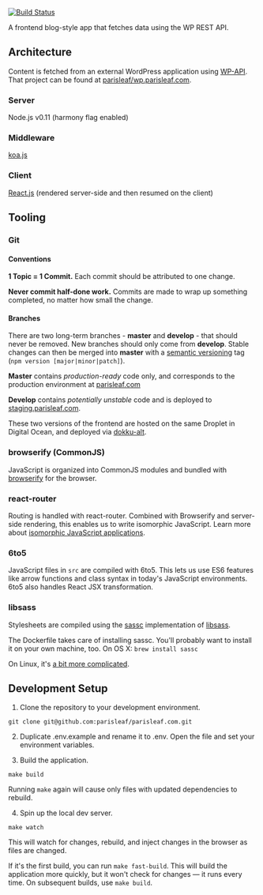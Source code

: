 [![Build Status](https://travis-ci.org/parisleaf/parisleaf.com.svg?branch=master)](https://travis-ci.org/parisleaf/parisleaf.com)

A frontend blog-style app that fetches data using the WP REST API.

## Architecture

Content is fetched from an external WordPress application using [WP-API](http://wp-api.org/). That project can be found at [parisleaf/wp.parisleaf.com](https://github.com/parisleaf/wp.parisleaf.com).

### Server
Node.js v0.11 (harmony flag enabled)

### Middleware
[koa.js](https://github.com/koajs/koa)

### Client
[React.js](https://github.com/facebook/react) (rendered server-side and then resumed on the client)

## Tooling

### Git

#### Conventions
**1 Topic = 1 Commit.** Each commit should be attributed to one change.

**Never commit half-done work.** Commits are made to wrap up something completed, no matter how small the change.

#### Branches
There are two long-term branches - **master** and **develop** - that should never be removed. New branches should only come from **develop**. Stable changes can then be merged into **master** with a [semantic versioning](http://semver.org/) tag (`npm version [major|minor|patch]`).

**Master** contains *production-ready* code only, and corresponds to the production environment at [parisleaf.com](https://parisleaf.com)

**Develop** contains *potentially unstable* code and is deployed to [staging.parisleaf.com](https://staging.parisleaf.com).

These two versions of the frontend are hosted on the same Droplet in Digital Ocean, and deployed via [dokku-alt](https://github.com/dokku-alt/dokku-alt).

### browserify (CommonJS)

JavaScript is organized into CommonJS modules and bundled with [browserify](http://browserify.org/) for the browser.

### react-router

Routing is handled with react-router. Combined with Browserify and server-side rendering, this enables us to write isomorphic JavaScript. Learn more about [isomorphic JavaScript applications](http://isomorphic.net/).

### 6to5

JavaScript files in `src` are compiled with 6to5. This lets us use ES6 features like arrow functions and class syntax in today's JavaScript environments. 6to5 also handles React JSX transformation.

### libsass

Stylesheets are compiled using the [sassc](https://github.com/sass/sassc) implementation of [libsass](https://github.com/sass/node-sass).

The Dockerfile takes care of installing sassc. You'll probably want to install it on your own machine, too. On OS X: `brew install sassc`

On Linux, it's [a bit more complicated](http://crocodillon.com/blog/how-to-install-sassc-and-libsass-on-ubuntu).

## Development Setup

1. Clone the repository to your development environment.
```git
git clone git@github.com:parisleaf/parisleaf.com.git
```

2. Duplicate .env.example and rename it to .env. Open the file and set your environment variables.

3. Build the application.
```shell
make build
```
Running `make` again will cause only files with updated dependencies to rebuild.

4. Spin up the local dev server.
```shell
make watch
```
This will watch for changes, rebuild, and inject changes in the browser as files are changed.

If it's the first build, you can run `make fast-build`. This will build the application more quickly, but it won't check for changes — it runs every time. On subsequent builds, use `make build`.
